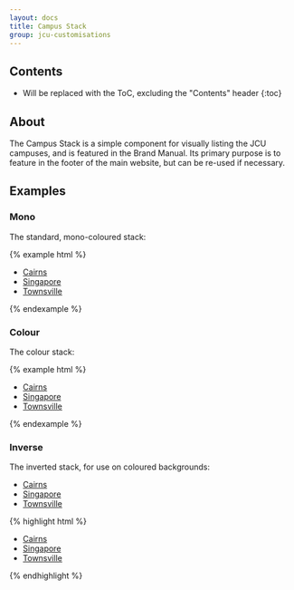 ```yaml
---
layout: docs
title: Campus Stack
group: jcu-customisations
---
```


## Contents

* Will be replaced with the ToC, excluding the "Contents" header
{:toc}

## About

The Campus Stack is a simple component for visually listing the JCU campuses,
and is featured in the Brand Manual.  Its primary purpose is to feature in the
footer of the main website, but can be re-used if necessary.

## Examples

### Mono

The standard, mono-coloured stack:

{% example html %}
<ul class="jcu-campus-stack">
  <li><a href="#">Cairns</a></li>
  <li><a href="#">Singapore</a></li>
  <li><a href="#">Townsville</a></li>
</ul>
{% endexample %}

### Colour

The colour stack:

{% example html %}
<ul class="jcu-campus-stack jcu-campus-stack--color">
  <li><a href="#">Cairns</a></li>
  <li><a href="#">Singapore</a></li>
  <li><a href="#">Townsville</a></li>
</ul>
{% endexample %}

### Inverse

The inverted stack, for use on coloured backgrounds:

<div class="bd-example jcu-bg--gradient-blue">
  <ul class="jcu-campus-stack jcu-campus-stack--inverse">
    <li><a href="#">Cairns</a></li>
    <li><a href="#">Singapore</a></li>
    <li><a href="#">Townsville</a></li>
  </ul>
</div>

{% highlight html %}
<ul class="jcu-campus-stack jcu-campus-stack--inverse">
  <li><a href="#">Cairns</a></li>
  <li><a href="#">Singapore</a></li>
  <li><a href="#">Townsville</a></li>
</ul>
{% endhighlight %}
